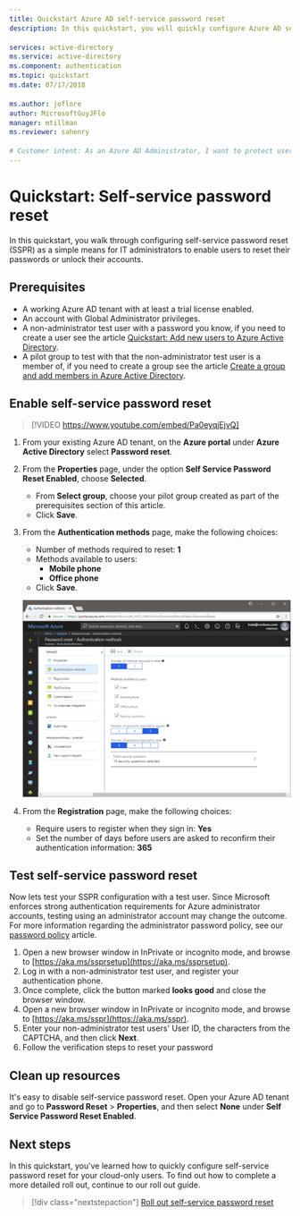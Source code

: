 ```yaml
---
title: Quickstart Azure AD self-service password reset
description: In this quickstart, you will quickly configure Azure AD self-service password reset to allow users to reset their own passwords

services: active-directory
ms.service: active-directory
ms.component: authentication
ms.topic: quickstart
ms.date: 07/17/2018

ms.author: joflore
author: MicrosoftGuyJFlo
manager: mtillman
ms.reviewer: sahenry

# Customer intent: As an Azure AD Administrator, I want to protect user authentication so I deploy SSPR so that when users have trouble signing-in they can reset their passwords using something they know.
---
```

# Quickstart: Self-service password reset

In this quickstart, you walk through configuring self-service password reset (SSPR) as a simple means for IT administrators to enable users to reset their passwords or unlock their accounts.

## Prerequisites

* A working Azure AD tenant with at least a trial license enabled.
* An account with Global Administrator privileges.
* A non-administrator test user with a password you know, if you need to create a user see the article [Quickstart: Add new users to Azure Active Directory](../add-users-azure-active-directory.md).
* A pilot group to test with that the non-administrator test user is a member of, if you need to create a group see the article [Create a group and add members in Azure Active Directory](../active-directory-groups-create-azure-portal.md).

## Enable self-service password reset

> [!VIDEO https://www.youtube.com/embed/Pa0eyqjEjvQ]

1. From your existing Azure AD tenant, on the **Azure portal** under **Azure Active Directory** select **Password reset**.

2. From the **Properties** page, under the option **Self Service Password Reset Enabled**, choose **Selected**.
    * From **Select group**, choose your pilot group created as part of the prerequisites section of this article.
    * Click **Save**.

3. From the **Authentication methods** page, make the following choices:
   * Number of methods required to reset: **1**
   * Methods available to users:
      * **Mobile phone**
      * **Office phone**
   * Click **Save**.

    ![Authentication][Authentication]

4. From the **Registration** page, make the following choices:
   * Require users to register when they sign in: **Yes**
   * Set the number of days before users are asked to reconfirm their authentication information: **365**

## Test self-service password reset

Now lets test your SSPR configuration with a test user. Since Microsoft enforces strong authentication requirements for Azure administrator accounts, testing using an administrator account may change the outcome. For more information regarding the administrator password policy, see our [password policy](concept-sspr-policy.md) article.

1. Open a new browser window in InPrivate or incognito mode, and browse to [https://aka.ms/ssprsetup](https://aka.ms/ssprsetup).
2. Log in with a non-administrator test user, and register your authentication phone.
3. Once complete, click the button marked **looks good** and close the browser window.
4. Open a new browser window in InPrivate or incognito mode, and browse to [https://aka.ms/sspr](https://aka.ms/sspr).
5. Enter your non-administrator test users' User ID, the characters from the CAPTCHA, and then click **Next**.
6. Follow the verification steps to reset your password

## Clean up resources

It's easy to disable self-service password reset. Open your Azure AD tenant and go to **Password Reset** > **Properties**, and then select **None** under **Self Service Password Reset Enabled**.

## Next steps

In this quickstart, you’ve learned how to quickly configure self-service password reset for your cloud-only users. To find out how to complete a more detailed roll out, continue to our roll out guide.

> [!div class="nextstepaction"]
> [Roll out self-service password reset](howto-sspr-deployment.md)

[Authentication]: ./media/quickstart-sspr/sspr-authentication-methods.png "Azure AD authentication methods available and the quantity required"
